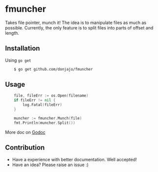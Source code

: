 # fmuncher
Takes file pointer, munch it! 
The idea is to manipulate files as much as possible. Currently, the only feature is to split files into parts of offset and length.

## Installation
Using `go get`
```sh
    $ go get github.com/donjajo/fmuncher
```
## Usage
```go
    file, fileErr := os.Open(filename)
    if fileErr != nil {
        log.Fatal(fileErr)
    }

    muncher := fmuncher.Munch(file)
    fmt.Println(muncher.Split())
```

More doc on [Godoc](https://godoc.org/github.com/donjajo/fmuncher)

## Contribution
- Have a experience with better documentation. Well accepted!
- Have an idea? Please raise an issue :)